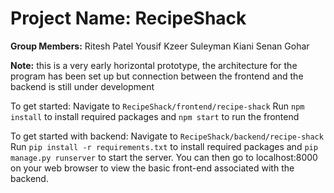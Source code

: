 # Project Name: RecipeShack

**Group Members:**
Ritesh Patel
Yousif Kzeer
Suleyman Kiani
Senan Gohar

**Note:** this is a very early horizontal prototype, the architecture for the program has been set up but connection between the frontend and the backend is still under development

To get started: Navigate to `RecipeShack/frontend/recipe-shack`
Run `npm install` to install required packages and `npm start` to run the frontend 

To get started with backend: Navigate to `RecipeShack/backend/recipe-shack`
Run `pip install -r requirements.txt` to install required packages and `pip manage.py runserver` to start the server.
You can then go to localhost:8000 on your web browser to view the basic front-end associated with the backend.